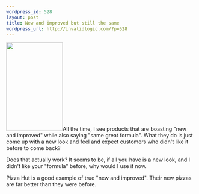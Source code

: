 ```yaml
--- 
wordpress_id: 528
layout: post
title: New and improved but still the same
wordpress_url: http://invalidlogic.com/?p=528
---
```

<img src="http://invalidlogic-blog.s3.amazonaws.com/improved_small.png" alt="" title="improved_small" width="150" height="235" class="alignright size-full wp-image-530" />All the time, I see products that are boasting "new and improved" while also saying "same great formula".  What they do is just come up with a new look and feel and expect customers who didn't like it before to come back?

Does that actually work?  It seems to be, if all you have is a new look, and I didn't like your "formula" before, why would I use it now.

Pizza Hut is a good example of true "new and improved".  Their new pizzas are far better than they were before.
<div style="clear:both"></div>
